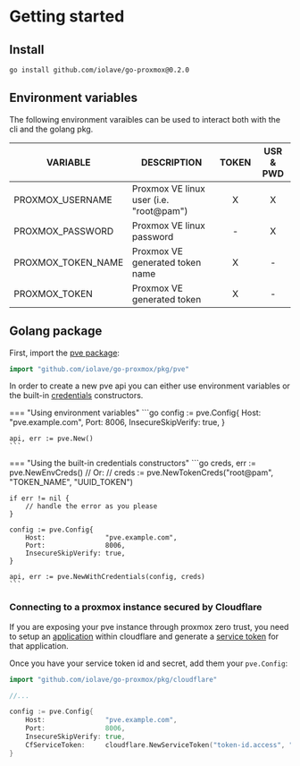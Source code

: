 # Getting started
## Install
```bash 
go install github.com/iolave/go-proxmox@0.2.0
```

## Environment variables
The following environment varaibles can be used to interact both with the cli and the golang pkg.

|VARIABLE           |DESCRIPTION                            |TOKEN|USR & PWD|
|-------------------|---------------------------------------|:---:|:--------:|
|PROXMOX_USERNAME   |Proxmox VE linux user (i.e. "root@pam")|X    |X         |
|PROXMOX_PASSWORD   |Proxmox VE linux password              |-    |X         |
|PROXMOX_TOKEN_NAME |Proxmox VE generated token name        |X    |-         |
|PROXMOX_TOKEN      |Proxmox VE generated token             |X    |-         |

## Golang package 
First, import the [pve package]:
```go
import "github.com/iolave/go-proxmox/pkg/pve"
```

In order to create a new pve api you can either use environment variables or the built-in [credentials] constructors.

=== "Using environment variables"
    ```go
    config := pve.Config{
	    Host:               "pve.example.com",
	    Port:               8006,
	    InsecureSkipVerify: true,
    }

    api, err := pve.New()
    ```

=== "Using the built-in credentials constructors"
    ```go
    creds, err := pve.NewEnvCreds()
    // Or:
    // creds := pve.NewTokenCreds("root@pam", "TOKEN_NAME", "UUID_TOKEN")

    if err != nil {
	    // handle the error as you please
    }
	
    config := pve.Config{
	    Host:               "pve.example.com",
	    Port:               8006,
	    InsecureSkipVerify: true,
    }

    api, err := pve.NewWithCredentials(config, creds)
    ```

### Connecting to a proxmox instance secured by Cloudflare 
If you are exposing your pve instance through proxmox zero trust, you need to setup an [application] within cloudflare and generate a [service token] for that application.

Once you have your service token id and secret, add them your `pve.Config`:
```go
import "github.com/iolave/go-proxmox/pkg/cloudflare"

//...

config := pve.Config{
    Host:               "pve.example.com",
	Port:               8006,
	InsecureSkipVerify: true,
	CfServiceToken:     cloudflare.NewServiceToken("token-id.access", "token-secret"),
}
```


[pve package]: https://go-proxmox.iolave.com/reference/pkg/pve/
[credentials]: https://go-proxmox.iolave.com/reference/pkg/pve/#type-credentials
[service token]: https://developers.cloudflare.com/cloudflare-one/identity/service-tokens
[application]: https://developers.cloudflare.com/cloudflare-one/applications/
